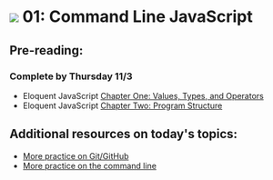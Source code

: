 # ![](https://ga-dash.s3.amazonaws.com/production/assets/logo-9f88ae6c9c3871690e33280fcf557f33.png) 01: Command Line JavaScript

## Pre-reading:
### Complete by Thursday 11/3

* Eloquent JavaScript [Chapter One: Values, Types, and Operators](http://eloquentjavascript.net/01_values.html)
* Eloquent JavaScript [Chapter Two: Program Structure](http://eloquentjavascript.net/02_program_structure.html)

## Additional resources on today's topics:

* [More practice on Git/GitHub](https://try.github.io)
* [More practice on the command line](https://learnpythonthehardway.org/book/appendixa.html)